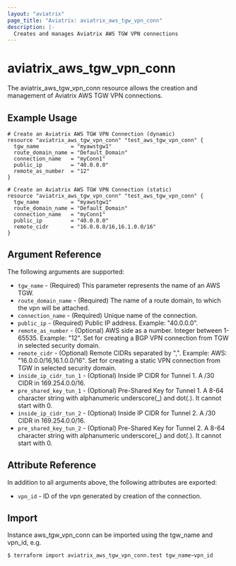 ```yaml
---
layout: "aviatrix"
page_title: "Aviatrix: aviatrix_aws_tgw_vpn_conn"
description: |-
  Creates and manages Aviatrix AWS TGW VPN connections
---
```


# aviatrix_aws_tgw_vpn_conn

The aviatrix_aws_tgw_vpn_conn resource allows the creation and management of Aviatrix AWS TGW VPN connections.

## Example Usage

```hcl
# Create an Aviatrix AWS TGW VPN Connection (dynamic)
resource "aviatrix_aws_tgw_vpn_conn" "test_aws_tgw_vpn_conn" {
  tgw_name          = "myawstgw1"
  route_domain_name = "Default_Domain"
  connection_name   = "myConn1"
  public_ip         = "40.0.0.0"
  remote_as_number  = "12"
}
```
```hcl
# Create an Aviatrix AWS TGW VPN Connection (static)
resource "aviatrix_aws_tgw_vpn_conn" "test_aws_tgw_vpn_conn" {
  tgw_name          = "myawstgw1"
  route_domain_name = "Default_Domain"
  connection_name   = "myConn1"
  public_ip         = "40.0.0.0"
  remote_cidr       = "16.0.0.0/16,16.1.0.0/16"
}
```

## Argument Reference

The following arguments are supported:

* `tgw_name` - (Required) This parameter represents the name of an AWS TGW.
* `route_domain_name` - (Required) The name of a route domain, to which the vpn will be attached.
* `connection_name` - (Required) Unique name of the connection.
* `public_ip` - (Required) Public IP address. Example: "40.0.0.0".
* `remote_as_number` - (Optional) AWS side as a number. Integer between 1-65535. Example: "12". Set for creating a BGP VPN connection from TGW in selected security domain.
* `remote_cidr` - (Optional) Remote CIDRs separated by ",". Example: AWS: "16.0.0.0/16,16.1.0.0/16". Set for creating a static VPN connection from TGW in selected security domain.
* `inside_ip_cidr_tun_1` - (Optional) Inside IP CIDR for Tunnel 1. A /30 CIDR in 169.254.0.0/16.
* `pre_shared_key_tun_1` - (Optional) Pre-Shared Key for Tunnel 1. A 8-64 character string with alphanumeric underscore(_) and dot(.). It cannot start with 0.
* `inside_ip_cidr_tun_2` - (Optional) Inside IP CIDR for Tunnel 2. A /30 CIDR in 169.254.0.0/16.
* `pre_shared_key_tun_2` - (Optional) Pre-Shared Key for Tunnel 2. A 8-64 character string with alphanumeric underscore(_) and dot(.). It cannot start with 0.

## Attribute Reference

In addition to all arguments above, the following attributes are exported:

* `vpn_id` - ID of the vpn generated by creation of the connection.

## Import

Instance aws_tgw_vpn_conn can be imported using the tgw_name and vpn_id, e.g.

```
$ terraform import aviatrix_aws_tgw_vpn_conn.test tgw_name~vpn_id
```
